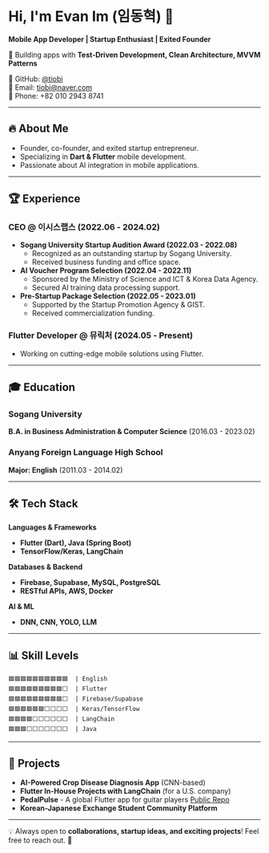 # Hi, I'm Evan Im (임동혁) 👋

**Mobile App Developer | Startup Enthusiast | Exited Founder**

🚀 Building apps with **Test-Driven Development, Clean Architecture, MVVM Patterns**

📍 GitHub: [@tiobi](https://github.com/tiobi)  
📧 Email: tiobi@naver.com  
📱 Phone: +82 010 2943 8741  

---

## 🔥 About Me
- Founder, co-founder, and exited startup entrepreneur.
- Specializing in **Dart & Flutter** mobile development.
- Passionate about AI integration in mobile applications.

---

## 🏆 Experience

### **CEO @ 이시스랩스** (2022.06 - 2024.02)
- **Sogang University Startup Audition Award (2022.03 - 2022.08)**  
  - Recognized as an outstanding startup by Sogang University.
  - Received business funding and office space.
- **AI Voucher Program Selection (2022.04 - 2022.11)**  
  - Sponsored by the Ministry of Science and ICT & Korea Data Agency.
  - Secured AI training data processing support.
- **Pre-Startup Package Selection (2022.05 - 2023.01)**  
  - Supported by the Startup Promotion Agency & GIST.
  - Received commercialization funding.

### **Flutter Developer @ 뮤릭처** (2024.05 - Present)
- Working on cutting-edge mobile solutions using Flutter.

---

## 🎓 Education

### **Sogang University**  
**B.A. in Business Administration & Computer Science** (2016.03 - 2023.02)

### **Anyang Foreign Language High School**  
**Major: English** (2011.03 - 2014.02)

---

## 🛠 Tech Stack

**Languages & Frameworks**
- **Flutter (Dart), Java (Spring Boot)**
- **TensorFlow/Keras, LangChain**

**Databases & Backend**
- **Firebase, Supabase, MySQL, PostgreSQL**
- **RESTful APIs, AWS, Docker**

**AI & ML**
- **DNN, CNN, YOLO, LLM**

---

## 📊 Skill Levels
```
🟩🟩🟩🟩🟩🟩🟩🟩🟩🟩  | English
🟩🟩🟩🟩🟩🟩🟩🟩🟩⬜  | Flutter
🟩🟩🟩🟩🟩🟩🟩🟩🟩⬜  | Firebase/Supabase
🟩🟩🟩🟩🟩🟩⬜⬜⬜⬜  | Keras/TensorFlow
🟩🟩🟩🟩⬜⬜⬜⬜⬜⬜  | LangChain
🟩🟩🟩⬜⬜⬜⬜⬜⬜⬜  | Java
```

---

## 🚀 Projects
- **AI-Powered Crop Disease Diagnosis App** (CNN-based)
- **Flutter In-House Projects with LangChain** (for a U.S. company)
- **PedalPulse** - A global Flutter app for guitar players [Public Repo](https://github.com/tiobi/pedalpulse)
- **Korean-Japanese Exchange Student Community Platform**

---

💡 Always open to **collaborations, startup ideas, and exciting projects**! Feel free to reach out. 🤙

